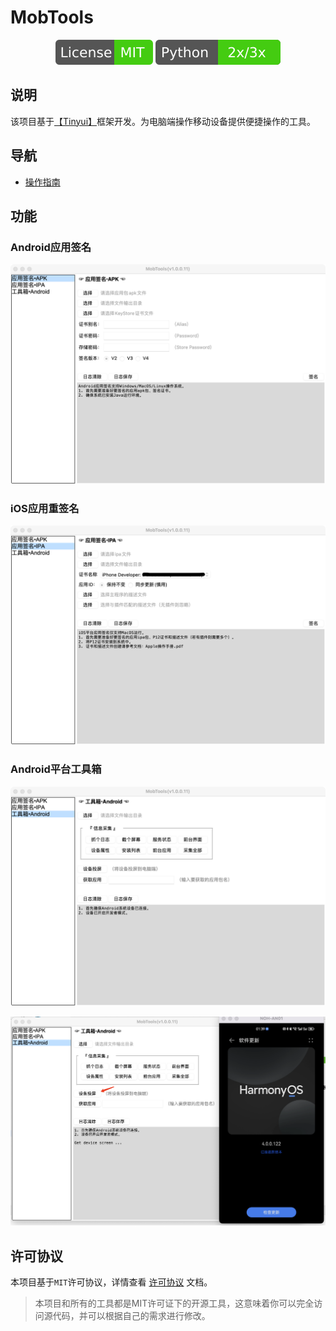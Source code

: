 # MobTools


<p align="center">
    <img src="doc/ReadMe.assets/license-mit.svg" alt="license:MIT" />
    <img src="doc/ReadMe.assets/python-2x3x.svg" alt="python:2x3x" />
</p>


## 说明

该项目基于[【Tinyui】](https://github.com/iofomo/tinyui)框架开发。为电脑端操作移动设备提供便捷操作的工具。

## 导航

-   [操作指南](https://www.iofomo.com/docs/desktop/mobtools/Guider)

## 功能

### Android应用签名

![](doc/ReadMe.assets/1.png)

### iOS应用重签名

![](doc/ReadMe.assets/2.png)

### Android平台工具箱

![](doc/ReadMe.assets/3.png)

![](doc/ReadMe.assets/4.png)

## 许可协议

本项目基于`MIT`许可协议，详情查看 [许可协议](doc/LICENSE) 文档。

>   本项目和所有的工具都是MIT许可证下的开源工具，这意味着你可以完全访问源代码，并可以根据自己的需求进行修改。

